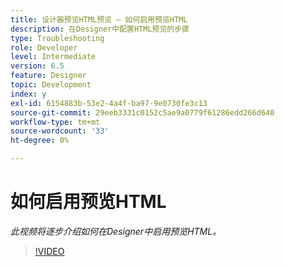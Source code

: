 ```yaml
---
title: 设计器预览HTML预览 — 如何启用预览HTML
description: 在Designer中配置HTML预览的步骤
type: Troubleshooting
role: Developer
level: Intermediate
version: 6.5
feature: Designer
topic: Development
index: y
exl-id: 6154883b-53e2-4a4f-ba97-9e0730fe3c13
source-git-commit: 29eeb3331c0152c5ae9a0779f61286edd266d640
workflow-type: tm+mt
source-wordcount: '33'
ht-degree: 0%

---
```



# 如何启用预览HTML

*此视频将逐步介绍如何在Designer中启用预览HTML。*

>[!VIDEO](https://video.tv.adobe.com/v/335498?quality=9&learn=on)
